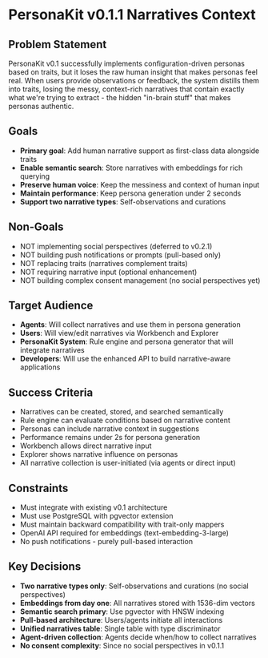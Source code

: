 # PersonaKit v0.1.1 Narratives Context

## Problem Statement
PersonaKit v0.1 successfully implements configuration-driven personas based on traits, but it loses the raw human insight that makes personas feel real. When users provide observations or feedback, the system distills them into traits, losing the messy, context-rich narratives that contain exactly what we're trying to extract - the hidden "in-brain stuff" that makes personas authentic.

## Goals
- **Primary goal**: Add human narrative support as first-class data alongside traits
- **Enable semantic search**: Store narratives with embeddings for rich querying
- **Preserve human voice**: Keep the messiness and context of human input
- **Maintain performance**: Keep persona generation under 2 seconds
- **Support two narrative types**: Self-observations and curations

## Non-Goals
- NOT implementing social perspectives (deferred to v0.2.1)
- NOT building push notifications or prompts (pull-based only)
- NOT replacing traits (narratives complement traits)
- NOT requiring narrative input (optional enhancement)
- NOT building complex consent management (no social perspectives yet)

## Target Audience
- **Agents**: Will collect narratives and use them in persona generation
- **Users**: Will view/edit narratives via Workbench and Explorer
- **PersonaKit System**: Rule engine and persona generator that will integrate narratives
- **Developers**: Will use the enhanced API to build narrative-aware applications

## Success Criteria
- Narratives can be created, stored, and searched semantically
- Rule engine can evaluate conditions based on narrative content
- Personas can include narrative context in suggestions
- Performance remains under 2s for persona generation
- Workbench allows direct narrative input
- Explorer shows narrative influence on personas
- All narrative collection is user-initiated (via agents or direct input)

## Constraints
- Must integrate with existing v0.1 architecture
- Must use PostgreSQL with pgvector extension
- Must maintain backward compatibility with trait-only mappers
- OpenAI API required for embeddings (text-embedding-3-large)
- No push notifications - purely pull-based interaction

## Key Decisions
- **Two narrative types only**: Self-observations and curations (no social perspectives)
- **Embeddings from day one**: All narratives stored with 1536-dim vectors
- **Semantic search primary**: Use pgvector with HNSW indexing
- **Pull-based architecture**: Users/agents initiate all interactions
- **Unified narratives table**: Single table with type discriminator
- **Agent-driven collection**: Agents decide when/how to collect narratives
- **No consent complexity**: Since no social perspectives in v0.1.1